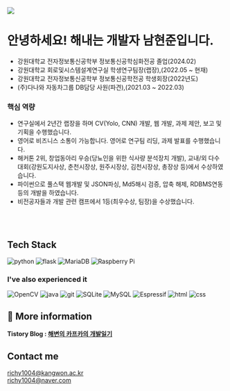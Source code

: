   <img src="https://capsule-render.vercel.app/api?type=waving&color=auto&height=300&section=header&text=남현준%20입니다!%20👋&fontSize=75&animation=fadeIn&fontAlignY=38&desc=%남현준의%20깃허브에%20오신것을%20환영합니다.&descAlignY=60&descAlign=62"/>

# 안녕하세요! 해내는 개발자 남현준입니다.  
- 강원대학교 전자정보통신공학부 정보통신공학심화전공 졸업(2024.02)
- 강원대학교 회로및시스템설계연구실 학생연구팀장(랩장),(2022.05 ~ 현재)
- 강원대학교 전자정보통신공학부 정보통신공학전공 학생회장(2022년도)
- (주)다나와 자동차그룹 DB담당 사원(파견),(2021.03 ~ 2022.03)
  
### 핵심 역량
- 연구실에서 2년간 랩장을 하며 CV(Yolo, CNN) 개발, 웹 개발, 과제 제안, 보고 및 기획을 수행했습니다.
- 영어로 비즈니스 소통이 가능합니다. 영어로 연구팀 리딩, 과제 발표를 수행했습니다.
- 해커톤 2위, 창업동아리 우승(당뇨인을 위한 식사량 분석장치 개발), 교내/외 다수 대회(강원도지사상, 춘천시장상, 원주시장상, 김천시장상, 총장상 등)에서 수상하였습니다.
- 파이썬으로 풀스택 웹개발 및 JSON파싱, Md5해시 검증, 압축 해제, RDBMS연동 등의 개발을 하였습니다.
- 비전공자들과 개발 관련 캠프에서 1등(최우수상, 팀장)을 수상했습니다.

<br /><br />

<!-- ## 포트폴리오-->
<!--[![Notion](https://img.shields.io/badge/Notion-%23000000.svg?style=for-the-badge&logo=notion&logoColor=white)](https://.notion.site/bfb4be71d8db458796bcceae0614ce80)-->

## Tech Stack

![python](https://img.shields.io/badge/Python-14354C?style=for-the-badge&logo=python&logoColor=white)
![flask](https://img.shields.io/badge/Flask-000000?style=for-the-badge&logo=flask&logoColor=white)
![MariaDB](https://img.shields.io/badge/MariaDB-003545?style=for-the-badge&logo=mariadb&logoColor=white)
![Raspberry Pi](https://img.shields.io/badge/-RaspberryPi-C51A4A?style=for-the-badge&logo=Raspberry-Pi)

### I've also experienced it
![OpenCV](https://img.shields.io/badge/opencv-%23white.svg?style=for-the-badge&logo=opencv&logoColor=white)
![java](https://img.shields.io/badge/Java-ED8B00?style=for-the-badge&logo=openjdk&logoColor=white)
![git](https://img.shields.io/badge/Git-F05032?style=for-the-badge&logo=git&logoColor=white)
![SQLite](https://img.shields.io/badge/SQLite-BDCCE2?style=for-the-badge&logo=git&logoColor=white)
![MySQL](https://img.shields.io/badge/mysql-%2300f.svg?style=for-the-badge&logo=mysql&logoColor=white)
![Espressif](https://img.shields.io/badge/espressif-E7352C.svg?style=for-the-badge&logo=espressif&logoColor=white)
![html](https://img.shields.io/badge/HTML5-E34F26?style=for-the-badge&logo=html5&logoColor=white)
![css](https://img.shields.io/badge/CSS-1572B6?style=for-the-badge&logo=css3&logoColor=white)

## 📖 More information

<b>Tistory Blog : <a href=https://kafkaontheshore.tistory.com>해변의 카프카의 개발일기</a>
</b>

## Contact me

richy1004@kangwon.ac.kr  <br/>
richy1004@naver.com
